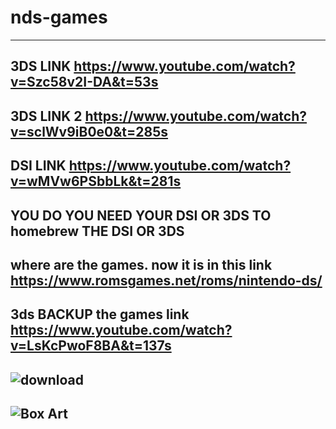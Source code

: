 # nds-games
-----------------------------------------------------------------------------------------------------------------------------
3DS LINK https://www.youtube.com/watch?v=Szc58v2I-DA&t=53s
-----------------------------------------------------------------------------------------------------------------------------
3DS LINK 2 https://www.youtube.com/watch?v=sclWv9iB0e0&t=285s
-----------------------------------------------------------------------------------------------------------------------------
DSI LINK https://www.youtube.com/watch?v=wMVw6PSbbLk&t=281s
-----------------------------------------------------------------------------------------------------------------------------
YOU DO YOU NEED YOUR DSI OR 3DS TO homebrew THE DSI OR 3DS
-----------------------------------------------------------------------------------------------------------------------------
where are the games. now it is in this link https://www.romsgames.net/roms/nintendo-ds/
-----------------------------------------------------------------------------------------------------------------------------
3ds BACKUP the games link https://www.youtube.com/watch?v=LsKcPwoF8BA&t=137s
-----------------------------------------------------------------------------------------------------------------------------
![download](https://user-images.githubusercontent.com/85066327/138547338-b30133cf-492c-4b9e-acf6-0a19dca7af79.png)
-----------------------------------------------------------------------------------------------------------------------------
![Box Art](https://user-images.githubusercontent.com/85066327/138547433-929b48dc-cd0f-4e97-8ce5-ddac15fded5e.png)
-----------------------------------------------------------------------------------------------------------------------------
